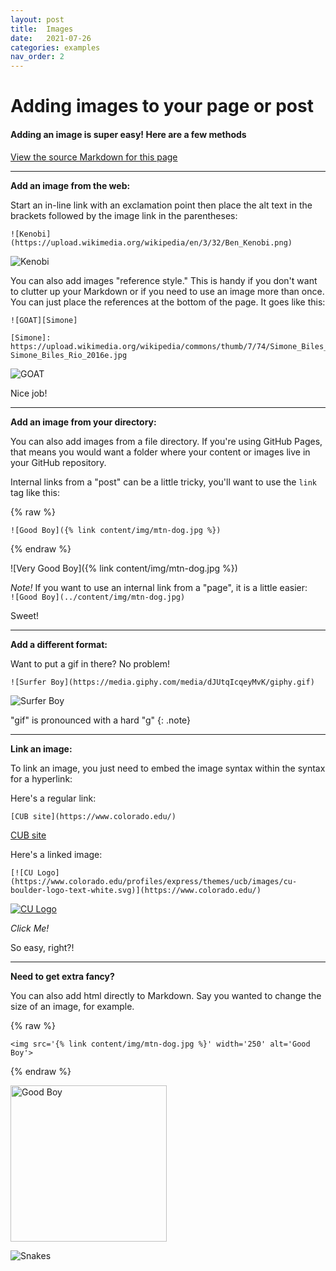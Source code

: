 ```yaml
---
layout: post
title:  Images
date:   2021-07-26
categories: examples
nav_order: 2
---
```

# Adding images to your page or post

#### Adding an image is super easy! Here are a few methods
[View the source Markdown for this page](https://raw.githubusercontent.com/ubc-lib-geo/gis-workshop-waml-template/master/content/examples/images.md)



___

**Add an image from the web:**

Start an in-line link with an exclamation point then place the alt text in the brackets followed by the image link in the parentheses:

```
![Kenobi](https://upload.wikimedia.org/wikipedia/en/3/32/Ben_Kenobi.png)
```

![Kenobi](https://upload.wikimedia.org/wikipedia/en/3/32/Ben_Kenobi.png)

You can also add images "reference style." This is handy if you don't want to clutter up your Markdown or if you need to use an image more than once. You can just place the references at the bottom of the page. It goes like this:

```
![GOAT][Simone]

[Simone]: https://upload.wikimedia.org/wikipedia/commons/thumb/7/74/Simone_Biles_Rio_2016e.jpg/256px-Simone_Biles_Rio_2016e.jpg
```

![GOAT][Simone]

Nice job!

___  

**Add an image from your directory:**

You can also add images from a file directory. If you're using GitHub Pages, that means you would want a folder where your content or images live in your GitHub repository.

Internal links from a "post" can be a little tricky, you'll want to use the `link` tag like this:

{% raw %}
```
![Good Boy]({% link content/img/mtn-dog.jpg %})
```
{% endraw %}

![Very Good Boy]({% link content/img/mtn-dog.jpg %})

*Note!* If you want to use an internal link from a "page", it is a little easier:  
`![Good Boy](../content/img/mtn-dog.jpg)`

Sweet!

___

**Add a different format:**

Want to put a gif in there? No problem!

```
![Surfer Boy](https://media.giphy.com/media/dJUtqIcqeyMvK/giphy.gif)
```

![Surfer Boy](https://media.giphy.com/media/dJUtqIcqeyMvK/giphy.gif)

"gif" is pronounced with a hard "g"
{: .note}

___

**Link an image:**

To link an image, you just need to embed the image syntax within the syntax for a hyperlink:

Here's a regular link:

```
[CUB site](https://www.colorado.edu/)
```

[CUB site](https://www.colorado.edu/)

Here's a linked image:

```
[![CU Logo](https://www.colorado.edu/profiles/express/themes/ucb/images/cu-boulder-logo-text-white.svg)](https://www.colorado.edu/)
```

[![CU Logo](https://www.colorado.edu/profiles/express/themes/ucb/images/cu-boulder-logo-text-white.svg)](https://www.colorado.edu/)

_Click Me!_

So easy, right?!

____

**Need to get extra fancy?**

You can also add html directly to Markdown. Say you wanted to change the size of an image, for example.

{% raw %}
```
<img src='{% link content/img/mtn-dog.jpg %}' width='250' alt='Good Boy'>
```
{% endraw %}

<img src='{% link content/img/mtn-dog.jpg %}' width='250' alt='Good Boy'>


![Snakes](https://i.giphy.com/media/5xtDartXnQbcW5CfM64/giphy.webp)

<!--reference links-->
[Simone]: https://upload.wikimedia.org/wikipedia/commons/thumb/7/74/Simone_Biles_Rio_2016e.jpg/256px-Simone_Biles_Rio_2016e.jpg
